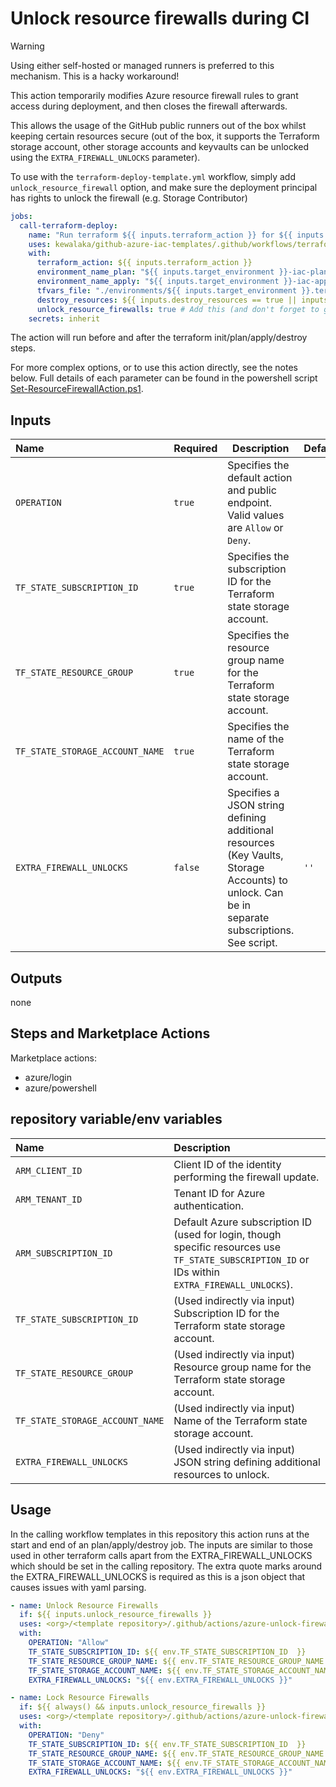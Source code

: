 # Unlock resource firewalls during CI

> [!WARNING]
> Using either self-hosted or managed runners is preferred to this mechanism.  This is a hacky workaround!

This action temporarily modifies Azure resource firewall rules to grant access during deployment, and then closes the firewall afterwards.

This allows the usage of the GitHub public runners out of the box whilst keeping certain resources secure
(out of the box, it supports the Terraform storage account, other storage accounts and keyvaults can be unlocked using the `EXTRA_FIREWALL_UNLOCKS` parameter).

To use with the `terraform-deploy-template.yml` workflow, simply add `unlock_resource_firewall` option, and make sure the deployment principal has rights to unlock the firewall (e.g. Storage Contributor)

```yaml
jobs:
  call-terraform-deploy:
    name: "Run terraform ${{ inputs.terraform_action }} for ${{ inputs.target_environment }}"
    uses: kewalaka/github-azure-iac-templates/.github/workflows/terraform-deploy-template.yml@main
    with:
      terraform_action: ${{ inputs.terraform_action }}
      environment_name_plan: "${{ inputs.target_environment }}-iac-plan"
      environment_name_apply: "${{ inputs.target_environment }}-iac-apply"
      tfvars_file: "./environments/${{ inputs.target_environment }}.terraform.tfvars"
      destroy_resources: ${{ inputs.destroy_resources == true || inputs.terraform_action == 'destroy' }}
      unlock_resource_firewalls: true # Add this (and don't forget to grant RBAC permissions as noted above)!
    secrets: inherit
```

The action will run before and after the terraform init/plan/apply/destroy steps.

For more complex options, or to use this action directly, see the notes below.  Full details of each parameter can be found in the powershell script [Set-ResourceFirewallAction.ps1](Set-ResourceFirewallAction.ps1).

## Inputs

| Name                       | Required | Description           | Default |
| :------------------------- | :------- | --------------------- | :------ |
| `OPERATION`                | `true`   | Specifies the default action and public endpoint. Valid values are `Allow` or `Deny`.  |         |
| `TF_STATE_SUBSCRIPTION_ID` | `true`   | Specifies the subscription ID for the Terraform state storage account.  | |
| `TF_STATE_RESOURCE_GROUP`  | `true`   | Specifies the resource group name for the Terraform state storage account. |  |
| `TF_STATE_STORAGE_ACCOUNT_NAME`    | `true`   | Specifies the name of the Terraform state storage account. |  |
| `EXTRA_FIREWALL_UNLOCKS`   | `false`  | Specifies a JSON string defining additional resources (Key Vaults, Storage Accounts) to unlock. Can be in separate subscriptions. See script. | `''`  |

## Outputs

none

## Steps and Marketplace Actions

Marketplace actions:

- azure/login
- azure/powershell

## repository variable/env variables

| Name                       | Description  |
| :------------------------- | :----------- |
| `ARM_CLIENT_ID`            | Client ID of the identity performing the firewall update. |
| `ARM_TENANT_ID`            | Tenant ID for Azure authentication.   |
| `ARM_SUBSCRIPTION_ID`      | Default Azure subscription ID (used for login, though specific resources use `TF_STATE_SUBSCRIPTION_ID` or IDs within `EXTRA_FIREWALL_UNLOCKS`). |
| `TF_STATE_SUBSCRIPTION_ID` | (Used indirectly via input) Subscription ID for the Terraform state storage account. |
| `TF_STATE_RESOURCE_GROUP`  | (Used indirectly via input) Resource group name for the Terraform state storage account. |
| `TF_STATE_STORAGE_ACCOUNT_NAME`    | (Used indirectly via input) Name of the Terraform state storage account.|
| `EXTRA_FIREWALL_UNLOCKS`   | (Used indirectly via input) JSON string defining additional resources to unlock. |

## Usage

In the calling workflow templates in this repository this action runs at the start and end of an plan/apply/destroy job. The inputs are similar to those used in other terraform calls apart from the EXTRA_FIREWALL_UNLOCKS which should be set in the calling repository. The extra quote marks around the EXTRA_FIREWALL_UNLOCKS is required as this is a json object that causes issues with yaml parsing.

```yaml
- name: Unlock Resource Firewalls
  if: ${{ inputs.unlock_resource_firewalls }}
  uses: <org>/<template repository>/.github/actions/azure-unlock-firewall
  with:
    OPERATION: "Allow"
    TF_STATE_SUBSCRIPTION_ID: ${{ env.TF_STATE_SUBSCRIPTION_ID  }}
    TF_STATE_RESOURCE_GROUP_NAME: ${{ env.TF_STATE_RESOURCE_GROUP_NAME }}
    TF_STATE_STORAGE_ACCOUNT_NAME: ${{ env.TF_STATE_STORAGE_ACCOUNT_NAME }}
    EXTRA_FIREWALL_UNLOCKS: "${{ env.EXTRA_FIREWALL_UNLOCKS }}"

- name: Lock Resource Firewalls
  if: ${{ always() && inputs.unlock_resource_firewalls }}
  uses: <org>/<template repository>/.github/actions/azure-unlock-firewall
  with:
    OPERATION: "Deny"
    TF_STATE_SUBSCRIPTION_ID: ${{ env.TF_STATE_SUBSCRIPTION_ID  }}
    TF_STATE_RESOURCE_GROUP_NAME: ${{ env.TF_STATE_RESOURCE_GROUP_NAME }}
    TF_STATE_STORAGE_ACCOUNT_NAME: ${{ env.TF_STATE_STORAGE_ACCOUNT_NAME }}
    EXTRA_FIREWALL_UNLOCKS: "${{ env.EXTRA_FIREWALL_UNLOCKS }}"
```
